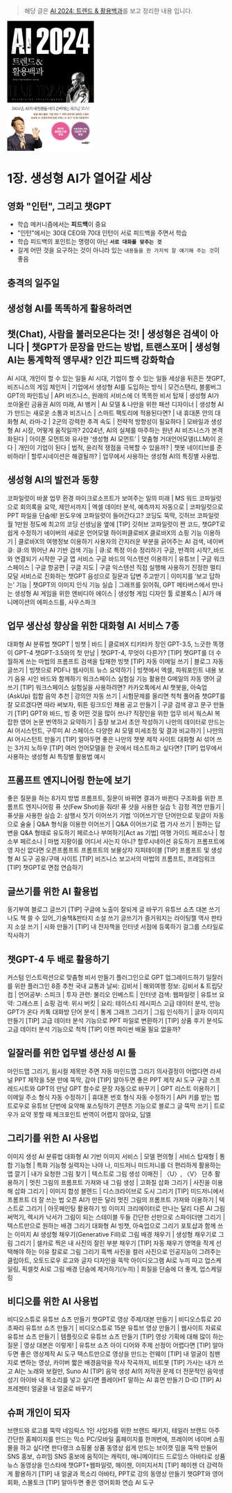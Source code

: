 > 해당 글은 [AI 2024: 트렌드 & 활용백과](https://www.smartbooks21.com/book/9791190238977)를 보고 정리한 내용 입니다.

<img src="../assets/book/2023_AI 2024.jpg" width="200"/>


# 1장. 생성형 AI가 열어갈 세상
## 영화 "인턴", 그리고 챗GPT
- 학습 메커니즘에서는 **피드백**이 중요
- "인턴"에서는 30대 CEO와 70대 인턴이 서로 피드백을 주면서 학습
- 학습 피드백의 포인트는 명령이 아닌 **`서로 대화를 맞추는 것`**
- 길게 어떤 것을 요구하는 것이 아니라 있는 `내용들을 한 가지씩 잘 얘기해 주는 것`이 좋음 

## 충격의 일주일


## 생성형 AI를 똑똑하게 활용하려면


## 챗(Chat), 사람을 불러모은다는 것! | 생성형은 검색이 아니다 | 챗GPT가 문장을 만드는 방법, 트랜스포머 | 생성형 AI는 통계학적 앵무새? 인간 피드백 강화학습


AI 시대, 개인이 할 수 있는 일들
AI 시대, 기업이 할 수 있는 일들
세상을 뒤흔든 챗GPT, 비즈니스의 게임 체인저 | 기업에서 생성형 AI를 도입하는 방식 | 모건스탠리, 블룸버그GPT의 파인튜닝 | API 비즈니스, 원래의 서비스에 더 똑똑한 비서 탑재 | 생성형 AI가 쏘아올린 금융권 AI의 미래, AI 뱅커 | AI 모델 & 나만을 위한 패션 디자이너 | 생성형 AI가 만드는 새로운 소통과 비즈니스 | 스마트 팩토리에 적용된다면? | 내 휴대폰 안의 대화형 AI, 라마-2 | 2군의 강력한 추격 속도 | 전략적 방향성이 필요하다 | 모바일과 생성형 AI 시장, 어떻게 움직일까?
2024년, AI의 실체를 마주하는 원년
AI 비즈니스가 본격화된다 | 아이폰 모먼트와 유사한 ‘생성형 AI 모먼트’ | 맞춤형 거대언어모델(LLM)이 온다 | 개인이 기업이 된다 | 법적, 윤리적 쟁점을 극복할 수 있을까? | 챗봇 네이티브를 준비하라! | 할루시네이션은 해결될까? | 업무에서 사용하는 생성형 AI의 특징별 사용법.



## 생성형 AI의 발전과 동향
코파일럿이 바꿀 업무 환경
마이크로소프트가 보여주는 일의 미래 | MS 워드 코파일럿으로 회의록을 요약, 제안서까지 | 엑셀 데이터 분석, 예측까지 자동으로 | 코파일럿으로 PPT 파일을 단숨에!
윈도우에 코파일럿이 들어간다고?
코딩도 뚝딱, 깃허브 코파일럿
월 1만원 정도에 최고의 코딩 선생님을 옆에
[TIP] 깃허브 코파일럿이 짠 코드, 챗GPT로 쉽게 수정하기
네이버의 새로운 언어모델 하이퍼클로바X
클로바X의 쇼핑 기능 이용하기 | 클로바X의 여행정보 이용하기
사용자의 간지러운 부분을 긁어주는 AI 검색, 네이버 큐:
큐:의 뛰어난 AI 기반 검색 기능 | 큐:로 특정 이슈 정리하기
구글, 반격의 시작?_바드와 연결되기 시작한 구글 앱 서비스
구글 바드의 익스텐션 이용하기 | 유튜브 | 구글 워크스페이스 | 구글 항공편 | 구글 지도 | 구글 익스텐션 직접 실행해 사용하기
진정한 멀티모달 서비스로 진화하는 챗GPT
음성으로 질문과 답변 주고받기 | 이미지를 ‘보고 답하는’ 기능 | 챗GPT의 이미지 인식 기능 실습 | 그래프를 읽어줘, GPT
메타버스에서 만나는 생성형 AI
게임을 위한 엔비디아 에이스 | 생성형 게임 디자인 툴 로블록스 | AI가 애니메이션의 에피소드를, 사우스파크


## 업무 생산성 향상을 위한 대화형 AI 서비스 7종
대화형 AI 분류법
챗GPT | 빙챗 | 바드 | 클로바X
티키타카 장인 GPT-3.5, 느긋한 똑쟁이 GPT-4
챗GPT-3.5와의 첫 만남 | 챗GPT-4, 무엇이 다른가?
[TIP] 챗GPT를 더 수월하게 쓰는 마법의 프롬프트
검색을 탑재한 빙챗
[TIP] 자동 이메일 쓰기 | 블로그 자동 글쓰기 | 빙챗으로 PDF나 웹사이트 뉴스 요약하기 | 빙챗에서 엑셀, 파워포인트 내용 보기
음유 시인 바드와 함께하기
워크스페이스 실험실 기능 활용한 G메일의 자동 영어 글쓰기
[TIP] 워크스페이스 실험실을 사용하려면?
카카오톡에서 AI 챗봇을, 아숙업(AskUp)
힙합 음악 추천 | 강의안 자동 쓰기 | 시험문제를 올리면 척척 풀어줌
챗GPT를 잘 모르겠다면 따라 써보자, 뤼튼
링크드인 채용 공고 만들기 | 구글 검색 광고 문구 만들기
[TIP] GPT와 바드, 빙 중 어떤 것을 많이 쓰나?
직장인을 위한 업무 비서 웍스AI
복잡한 영어 논문 번역하고 요약하기 | 출장 보고서 초안 작성하기
나만의 데이터로 만드는 AI 어시스턴트, 구루미 AI 스페이스
다양한 AI 모델 미세조정 및 결과 비교하기 | 나만의 AI 어시스턴트 만들기
[TIP] 알아두면 좋은 나만의 챗봇 제작 사이트
대화형 AI 섞어 쓰는 3가지 노하우
[TIP] 여러 언어모델을 한 곳에서 테스트하고 싶다면?
[TIP] 업무에서 사용하는 생성형 AI 특징별 활용법 예시

## 프롬프트 엔지니어링 한눈에 보기
좋은 질문을 하는 8가지 방법
프롬프트, 질문이 바뀌면 결과가 바뀐다
구조화를 위한 프롬프트 엔지니어링
퓨 샷(Few Shot)을 줘라!
퓨 샷을 사용한 실습 1: 감정 격언 만들기 | 퓨샷을 사용한 실습 2: 삼행시 짓기
이어쓰기 기법
‘이어쓰기’란 단어만으로 뒷글이 자동으로 술술 | Q&A 형식을 이용한 이어쓰기 | Q&A 이어쓰기로 랩 가사 쓰기 | 원하는 답변을 Q&A 형태로 유도하기
페르소나 부여하기[Act as 기법]
여행 가이드 페르소나 | 청소부 페르소나 | 마법 지팡이를 어디서 사는지 아니?
할루시네이션 유도하기
프롬프트에 영 자신 없다면 오픈프롬프트
프롬프트의 보물상자 지피테이블
[TIP] 프롬프트 및 생성형 AI 도구 공유/구매 사이트
[TIP] 비즈니스 보고서의 마법의 프롬프트, 프레임워크
[TIP] 챗GPT로 면접 연습하기

## 글쓰기를 위한 AI 활용법
동기부여 블로그 글쓰기
[TIP] 구글에 노출이 잘되게 글 바꾸기
유튜브 쇼츠 대본 쓰기
나도 책 쓸 수 있어_기술책&판타지 소설 쓰기
글쓰기가 즐거워지는 라이팅젤
역사 판타지 소설 쓰기 | 시화 만들기
[TIP] 내 전자책을 인터넷 서점에 등록하기
걸그룹 스타일로 작사하기

## 챗GPT-4 두 배로 활용하기
커스텀 인스트럭션으로 맞춤형 비서 만들기
플러그인으로 GPT 업그레이드하기
일잘러를 위한 플러그인 8종 추천
국내 교통과 날씨: 김비서 | 해외여행 정보: 김비서 & 트립닷컴 | 언어공부: 스피크 | 투자 관련: 불리오 인베스트 | 인터넷 검색: 웹파일럿 | 유튜브 요약: 그래스프 | 쇼핑 검색: 위시 버킷 | 요리: 테이스티 레시피스
고급 데이터 분석, 만능 GPT가 온다
카톡 대화방 단어 분석 | 통계 그래프 그리기 | 그림 인식하기 | 글자 이미지 만들기
[TIP] 고급 데이터 분석 기능으로 PPT 파일로 변환하기
[TIP] 상품 후기 분석도 고급 데이터 분석 기능으로 척척
[TIP] 이젠 파이썬 배울 필요 없을까?

## 일잘러를 위한 업무별 생산성 AI 툴
마인드맵 그리기, 윔시컬
제목만 주면 자동 마인드맵 그리기
의사결정이 어렵다면 라셔널
PPT 제작을 5분 만에 뚝딱, 감마
[TIP] 알아두면 좋은 PPT 제작 AI 도구
구글 스프레드시트와 GPT의 만남
GPT 함수로 문장 자동으로 바꾸기 | GPT 리스트 이용하기 | 이메일 주소 형식 자동 수정하기 | 휴대폰 번호 형식 자동 수정하기 | API 키를 받는 법
트로우로 유튜브 단번에 요약해 포스팅하기
콘텐츠 기능으로 블로그 글 뚝딱 쓰기 | 트로우가 요약 못할 때 체크포인트
번역이 어렵지 않아요, 딥엘


## 그리기를 위한 AI 사용법
이미지 생성 AI 분류법
대화형 AI 기반 이미지 서비스 | 모델 편의형 | 서비스 탑재형 | 통합 기능형 | 특화 기능형
실력자는 나야 나, 미드저니
미드저니를 더 편리하게 활용하는 앱 깔기 | 내가 요청한 그림 찾기 | 텍스트로 그림 생성 이매진 | 〈U〉, 〈V〉 단추 활용하기 | 멋진 그림의 프롬프트 가져와 내 그림 생성 | 고화질 삽화 그리기 | 사진을 이용해 삽화 그리기 | 이미지 합성 블렌드 | 디스크라이브로 도시 그리기
[TIP] 미드저니에서 프롬프트 더 잘 쓰는 법
오픈 AI가 만든 달리
멋진 그림의 프롬프트 가져와 이용하기 | 텍스트로 그리기 | 아웃페인팅 활용하기
빙 이미지 크리에이터로 만나는 달리
다른 AI 그림 써먹기, 렉시카
낙서가 그림이 되는 스테이블 두들
간단한 선만으로 스파이더맨 그리기 | 텍스트만으로 원하는 배경 그리기
대화형 AI 빙챗, 아숙업으로 그리기
포토샵과 함께 쓰는 이미지 AI
생성형 채우기(Generative Fill)로 그림 배경 채우기 | 생성형 채우기로 그림 그리기 | 셀카로 찍은 내 사진의 잘린 부분 채우기
[TIP] 자동 채우기 영역을 작게 선택해야 하는 이유
칼로로 그림 그리기
흑백 사진을 컬러 사진으로
인공지능이 그려주는 클립아트, 오토드로우
로고와 글자 디자인을 뚝딱 아이디오그램
AI로 누끼 따고 업스케일링, 픽셀컷
AI로 그림 배경 단숨에 제거하기(누끼) | 화질을 단숨에 더 좋게, 업스케일링

## 비디오를 위한 AI 사용법
비디오스튜로 유튜브 쇼츠 만들기
챗GPT로 영상 주제/대본 만들기 | 비디오스튜로 20초짜리 유튜브 쇼츠 만들기 | 비디오스튜로 15분 유튜브 영상 만들기 | 웹사이트 자료로 유튜브 쇼츠 만들기 | 템플릿으로 유튜브 쇼츠 만들기
[TIP] 영상 기획에 대해 많이 하는 질문 | 영상 대본은 이렇게! | 유튜브 쇼츠 아이 디어와 주제 선정이 어렵다면
[TIP] 알아두면 좋은 영상제작 AI 도구
텍스트만으로 영상을 만드는 런웨이
[TIP] 내 얼굴이 침팬지로 변하는 영상, 카이버
짧은 배경음악을 작사 작곡까지, 비트봇
[TIP] 가사는 내가 쓰고 AI는 노래와 보컬만, Suno AI
[TIP] 음악 생성 AI의 저작권 문제
더 전문적인 음악생성기 아이바
내 목소리를 넣고 싶다면 플레이HT
말하는 AI 휴먼 만들기 D-ID
[TIP] AI 프레젠터 얼굴을 내 얼굴로 바꾸기

## 슈퍼 개인이 되자
브랜드와 로고를 뚝딱 네임릭스
1인 사업자를 위한 브랜드 패키지, 테일러 브랜드
아주 간단한 홈페이지를 만드는 믹소
PC/모바일 홈페이지를 한꺼번에, 프레이머
네이버 쇼핑몰을 하고 싶다면 판다랭크
쇼핑몰 상품 동영상 쉽게 만드는 브이캣
밈을 뚝딱 만들어 SNS 홍보, 슈퍼밈
SNS 홍보에 움직이는 캐릭터, 애니메이티드 드로잉스
아바타로 상품 뉴스 동영상을 인스타에
챗GPT+웹파일럿, 헤이젠, 이미지서치
[TIP] 헤이젠 더 강력하게 활용하기
[TIP] 내 얼굴과 목소리 아바타, PPT로 강의 동영상 만들기
챗GPT와 영어회화, 스몰토크
[TIP] 알아두면 좋은 영어회화 연습 AI 도구
